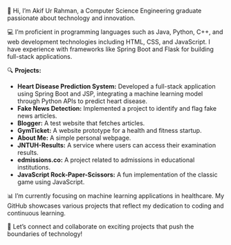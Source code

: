 👋 Hi, I’m Akif Ur Rahman, a Computer Science Engineering graduate passionate about technology and innovation.

💻 I’m proficient in programming languages such as Java, Python, C++, and web development technologies including HTML, CSS, and JavaScript. I have experience with frameworks like Spring Boot and Flask for building full-stack applications.

🔍 **Projects:**
- **Heart Disease Prediction System:** Developed a full-stack application using Spring Boot and JSP, integrating a machine learning model through Python APIs to predict heart disease.
- **Fake News Detection:** Implemented a project to identify and flag fake news articles.
- **Blogger:** A test website that fetches articles.
- **GymTicket:** A website prototype for a health and fitness startup.
- **About Me:** A simple personal webpage.
- **JNTUH-Results:** A service where users can access their examination results.
- **edmissions.co:** A project related to admissions in educational institutions.
- **JavaScript Rock-Paper-Scissors:** A fun implementation of the classic game using JavaScript.

📊 I’m currently focusing on machine learning applications in healthcare. My GitHub showcases various projects that reflect my dedication to coding and continuous learning.

🚀 Let’s connect and collaborate on exciting projects that push the boundaries of technology!
